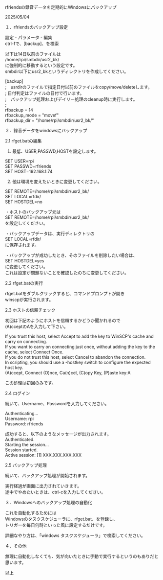 rfriendsの録音データを定期的にWindowsにバックアップ  
  
2025/05/04  
  
１．rfriendsのバックアップ設定  
  
設定 - パラメータ - 編集  
ctrl-fで、[backup]、を検索  
  
以下は14日以前のファイルは  
/home/rpi/smbdir/usr2_bk/  
に強制的に移動するという設定です。  
smbdir以下にusr2_bkというディレクトリを作成してください。  
  
[backup]  
;　usrdirのファイルで指定日付以前のファイルをcopy/move/deleteします。  
;  日付判定はファイルの日付で行います。  
;　バックアップ処理およびデイリー処理のcleanup時に実行します。  
;  
rfbackup = 14  
rfbackup_mode = "movef"  
rfbackup_dir = "/home/rpi/smbdir/usr2_bk/"  
  
  
２．録音データをwindowsにバックアップ  
  
  
2.1 rfget.batの編集  
  
1) 最低、USER,PASSWD,HOSTを設定します。  
  
SET USER=rpi  
SET PASSWD=rfriends  
SET HOST=192.168.1.74  
  
2) 他は環境を変えたいときに変更してください。  
  
SET REMOTE=/home/rpi/smbdir/usr2_bk/  
SET LOCAL=rfdir/  
SET HOSTDEL=no  
  
・ホストのバックアップ元は  
SET REMOTE=/home/rpi/smbdir/usr2_bk/  
を設定してください。  
  
・バックアップデータは、実行ディレクトリの  
SET LOCAL=rfdir/  
に保存されます。  
  
・バックアップが成功したとき、そのファイルを削除したい場合は、  
SET HOSTDEL=yes  
に変更してください。  
これは設定が問題ないことを確認したのちに変更してください。  
  
  
2.2 rfget.batの実行  
  
rfget.batをダブルクリックすると、コマンドプロンプトが開き  
winscpが実行されます。  
  
  
2.3 ホストの信頼チェック  
  
初回は下記のようにホストを信頼するかどうか聞かれるので  
(A)cceptのAを入力して下さい。  
  
If you trust this host, select Accept to add the key to WinSCP's cache and carry on connecting.  
If you want to carry on connecting just once, without adding the key to the cache, select Connect Once.  
If you do not trust this host, select Cancel to abandon the connection.  
In scripting, you should use a -hostkey switch to configure the expected host key.  
(A)ccept, Connect (O)nce, Ca(n)cel, (C)opy Key, (P)aste key:A  
  
この処理は初回のみです。  
  
  
2.4 ログイン  
  
続いて、Username、Passwordを入力してください。  
  
Authenticating...  
Username: rpi  
Password: rfriends  
  
成功すると、以下のようなメッセージが出力されます。  
Authenticated.  
Starting the session...  
Session started.  
Active session: [1] XXX.XXX.XXX.XXX  
  
  
2.5 バックアップ処理  
  
続いて、バックアップ処理が開始されます。  
  
実行経過が画面に出力されていきます。  
途中でやめたいときは、ctrl-cを入力してください。  
  
  
３．Windowsへのバックアップ処理の自動化  
  
これを自動化するためには  
Windowsのタスクスケジューラに、rfget.bat、を登録し、  
トリガーを毎日何時といった風に設定するだけです。  
  
詳細なやり方は、「windows タスクスケジューラ」で検索してください。  
  
  
４．その他  
  
無理に自動化しなくても、気が向いたときに手動で実行するというのもありだと思います。  
  
以上  

